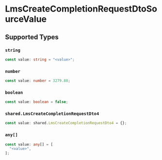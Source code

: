 # LmsCreateCompletionRequestDtoSourceValue


## Supported Types

### `string`

```typescript
const value: string = "<value>";
```

### `number`

```typescript
const value: number = 3279.88;
```

### `boolean`

```typescript
const value: boolean = false;
```

### `shared.LmsCreateCompletionRequestDto4`

```typescript
const value: shared.LmsCreateCompletionRequestDto4 = {};
```

### `any[]`

```typescript
const value: any[] = [
  "<value>",
];
```

